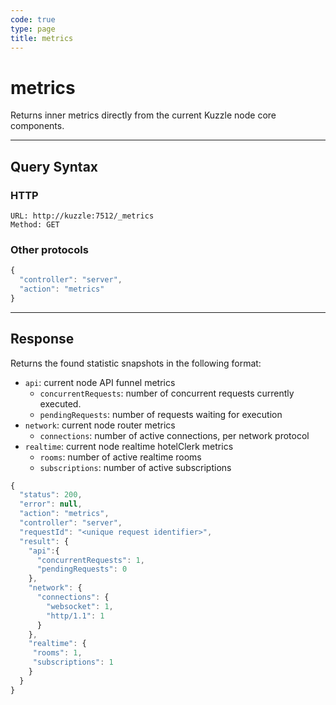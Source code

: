 ```yaml
---
code: true
type: page
title: metrics
---
```


# metrics

<SinceBadge version="2.16.0"/>

Returns inner metrics directly from the current Kuzzle node core components.

---

## Query Syntax

### HTTP

```http
URL: http://kuzzle:7512/_metrics
Method: GET
```

### Other protocols

```js
{
  "controller": "server",
  "action": "metrics"
}
```

---

## Response

Returns the found statistic snapshots in the following format:

- `api`: current node API funnel metrics
  - `concurrentRequests`: number of concurrent requests currently executed.
  - `pendingRequests`: number of requests waiting for execution
- `network`: current node router metrics
  - `connections`: number of active connections, per network protocol
- `realtime`: current node realtime hotelClerk metrics
  - `rooms`: number of active realtime rooms
  - `subscriptions`: number of active subscriptions 



```js
{
  "status": 200,
  "error": null,
  "action": "metrics",
  "controller": "server",
  "requestId": "<unique request identifier>",
  "result": {
    "api":{
      "concurrentRequests": 1,
      "pendingRequests": 0
    },
    "network": {
      "connections": {
        "websocket": 1,
        "http/1.1": 1
      }
    },
    "realtime": {
     "rooms": 1,
     "subscriptions": 1
    }
  }
}
```
